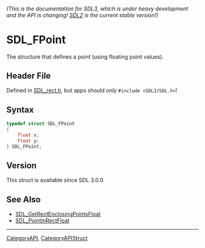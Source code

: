 ###### (This is the documentation for SDL3, which is under heavy development and the API is changing! [SDL2](https://wiki.libsdl.org/SDL2/) is the current stable version!)
# SDL_FPoint

The structure that defines a point (using floating point values).

## Header File

Defined in [SDL_rect.h](https://github.com/libsdl-org/SDL/blob/main/include/SDL3/SDL_rect.h), but apps should _only_ `#include <SDL3/SDL.h>`!

## Syntax

```c
typedef struct SDL_FPoint
{
    float x;
    float y;
} SDL_FPoint;
```

## Version

This struct is available since SDL 3.0.0.

## See Also

* [SDL_GetRectEnclosingPointsFloat](SDL_GetRectEnclosingPointsFloat)
* [SDL_PointInRectFloat](SDL_PointInRectFloat)

----
[CategoryAPI](CategoryAPI), [CategoryAPIStruct](CategoryAPIStruct)


